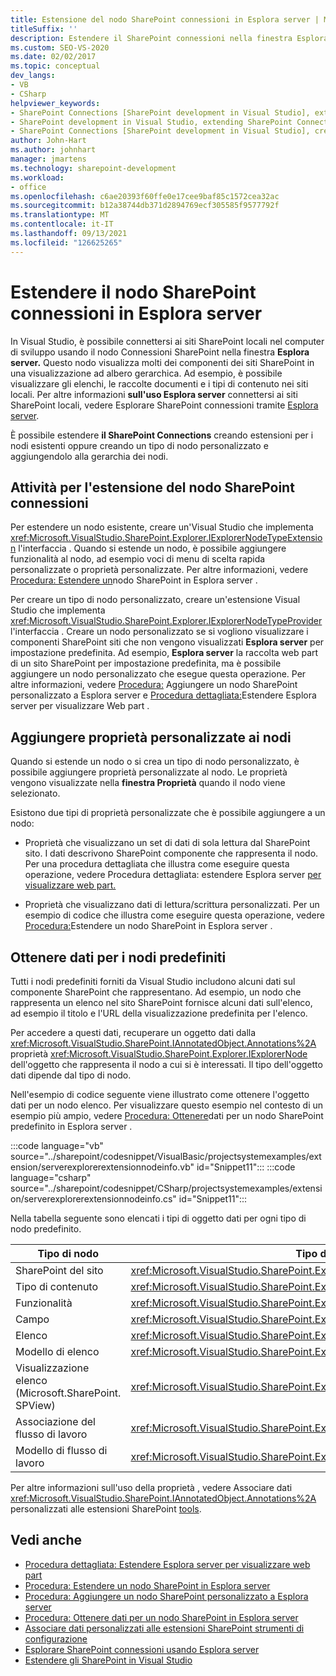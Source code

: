 ```yaml
---
title: Estensione del nodo SharePoint connessioni in Esplora server | Microsoft Docs
titleSuffix: ''
description: Estendere il SharePoint connessioni nella finestra Esplora server in Visual Studio. Aggiungere proprietà personalizzate ai nodi. Ottenere i dati per i nodi predefiniti.
ms.custom: SEO-VS-2020
ms.date: 02/02/2017
ms.topic: conceptual
dev_langs:
- VB
- CSharp
helpviewer_keywords:
- SharePoint Connections [SharePoint development in Visual Studio], extending a node
- SharePoint development in Visual Studio, extending SharePoint Connections node in Server Explorer
- SharePoint Connections [SharePoint development in Visual Studio], creating a new node type
author: John-Hart
ms.author: johnhart
manager: jmartens
ms.technology: sharepoint-development
ms.workload:
- office
ms.openlocfilehash: c6ae20393f60ffe0e17cee9baf85c1572cea32ac
ms.sourcegitcommit: b12a38744db371d2894769ecf305585f9577792f
ms.translationtype: MT
ms.contentlocale: it-IT
ms.lasthandoff: 09/13/2021
ms.locfileid: "126625265"
---
```

# <a name="extend-the-sharepoint-connections-node-in-server-explorer"></a>Estendere il nodo SharePoint connessioni in Esplora server
  In Visual Studio, è possibile connettersi ai siti SharePoint locali nel computer  di sviluppo usando il nodo Connessioni SharePoint nella finestra **Esplora server.** Questo nodo visualizza molti dei componenti dei siti SharePoint in una visualizzazione ad albero gerarchica. Ad esempio, è possibile visualizzare gli elenchi, le raccolte documenti e i tipi di contenuto nei siti locali. Per altre informazioni **sull'uso Esplora server** connettersi ai siti SharePoint locali, vedere Esplorare SharePoint connessioni tramite [Esplora server](../sharepoint/browsing-sharepoint-connections-using-server-explorer.md).

 È possibile estendere **il SharePoint Connections** creando estensioni per i nodi esistenti oppure creando un tipo di nodo personalizzato e aggiungendolo alla gerarchia dei nodi.

## <a name="tasks-for-extending-the-sharepoint-connections-node"></a>Attività per l'estensione del nodo SharePoint connessioni
 Per estendere un nodo esistente, creare un'Visual Studio che implementa <xref:Microsoft.VisualStudio.SharePoint.Explorer.IExplorerNodeTypeExtension> l'interfaccia . Quando si estende un nodo, è possibile aggiungere funzionalità al nodo, ad esempio voci di menu di scelta rapida personalizzate o proprietà personalizzate. Per altre informazioni, vedere [Procedura: Estendere un](../sharepoint/how-to-extend-a-sharepoint-node-in-server-explorer.md)nodo SharePoint in Esplora server .

 Per creare un tipo di nodo personalizzato, creare un'estensione Visual Studio che implementa <xref:Microsoft.VisualStudio.SharePoint.Explorer.IExplorerNodeTypeProvider> l'interfaccia . Creare un nodo personalizzato se si vogliono visualizzare i componenti SharePoint siti che non vengono visualizzati **Esplora server** per impostazione predefinita. Ad esempio, **Esplora server** la raccolta web part di un sito SharePoint per impostazione predefinita, ma è possibile aggiungere un nodo personalizzato che esegue questa operazione. Per altre informazioni, vedere [Procedura:](../sharepoint/how-to-add-a-custom-sharepoint-node-to-server-explorer.md) Aggiungere un nodo SharePoint personalizzato a Esplora server e [Procedura dettagliata:](../sharepoint/walkthrough-extending-server-explorer-to-display-web-parts.md)Estendere Esplora server per visualizzare Web part .

## <a name="add-custom-properties-to-nodes"></a>Aggiungere proprietà personalizzate ai nodi
 Quando si estende un nodo o si crea un tipo di nodo personalizzato, è possibile aggiungere proprietà personalizzate al nodo. Le proprietà vengono visualizzate nella **finestra Proprietà** quando il nodo viene selezionato.

 Esistono due tipi di proprietà personalizzate che è possibile aggiungere a un nodo:

- Proprietà che visualizzano un set di dati di sola lettura dal SharePoint sito. I dati descrivono SharePoint componente che rappresenta il nodo. Per una procedura dettagliata che illustra come eseguire questa operazione, vedere Procedura dettagliata: estendere Esplora server [per visualizzare web part.](../sharepoint/walkthrough-extending-server-explorer-to-display-web-parts.md)

- Proprietà che visualizzano dati di lettura/scrittura personalizzati. Per un esempio di codice che illustra come eseguire questa operazione, vedere [Procedura:](../sharepoint/how-to-extend-a-sharepoint-node-in-server-explorer.md)Estendere un nodo SharePoint in Esplora server .

## <a name="get-data-for-built-in-nodes"></a>Ottenere dati per i nodi predefiniti
 Tutti i nodi predefiniti forniti da Visual Studio includono alcuni dati sul componente SharePoint che rappresentano. Ad esempio, un nodo che rappresenta un elenco nel sito SharePoint fornisce alcuni dati sull'elenco, ad esempio il titolo e l'URL della visualizzazione predefinita per l'elenco.

 Per accedere a questi dati, recuperare un oggetto dati dalla <xref:Microsoft.VisualStudio.SharePoint.IAnnotatedObject.Annotations%2A> proprietà <xref:Microsoft.VisualStudio.SharePoint.Explorer.IExplorerNode> dell'oggetto che rappresenta il nodo a cui si è interessati. Il tipo dell'oggetto dati dipende dal tipo di nodo.

 Nell'esempio di codice seguente viene illustrato come ottenere l'oggetto dati per un nodo elenco. Per visualizzare questo esempio nel contesto di un esempio più ampio, vedere [Procedura: Ottenere](../sharepoint/how-to-get-data-for-a-built-in-sharepoint-node-in-server-explorer.md)dati per un nodo SharePoint predefinito in Esplora server .

 :::code language="vb" source="../sharepoint/codesnippet/VisualBasic/projectsystemexamples/extension/serverexplorerextensionnodeinfo.vb" id="Snippet11":::
 :::code language="csharp" source="../sharepoint/codesnippet/CSharp/projectsystemexamples/extension/serverexplorerextensionnodeinfo.cs" id="Snippet11":::

 Nella tabella seguente sono elencati i tipi di oggetto dati per ogni tipo di nodo predefinito.

|Tipo di nodo|Tipo di oggetto dati|
|---------------|----------------------|
|SharePoint del sito|<xref:Microsoft.VisualStudio.SharePoint.Explorer.IExplorerSiteNodeInfo>|
|Tipo di contenuto|<xref:Microsoft.VisualStudio.SharePoint.Explorer.Extensions.IContentTypeNodeInfo>|
|Funzionalità|<xref:Microsoft.VisualStudio.SharePoint.Explorer.Extensions.IFeatureNodeInfo>|
|Campo|<xref:Microsoft.VisualStudio.SharePoint.Explorer.Extensions.IFieldNodeInfo>|
|Elenco|<xref:Microsoft.VisualStudio.SharePoint.Explorer.Extensions.IListNodeInfo>|
|Modello di elenco|<xref:Microsoft.VisualStudio.SharePoint.Explorer.Extensions.IListTemplateNodeInfo>|
|Visualizzazione elenco (Microsoft.SharePoint. SPView)|<xref:Microsoft.VisualStudio.SharePoint.Explorer.Extensions.IListViewNodeInfo>|
|Associazione del flusso di lavoro|<xref:Microsoft.VisualStudio.SharePoint.Explorer.Extensions.IWorkflowAssociationNodeInfo>|
|Modello di flusso di lavoro|<xref:Microsoft.VisualStudio.SharePoint.Explorer.Extensions.IWorkflowTemplateNodeInfo>|

 Per altre informazioni sull'uso della proprietà , vedere Associare dati <xref:Microsoft.VisualStudio.SharePoint.IAnnotatedObject.Annotations%2A> personalizzati alle estensioni SharePoint [tools](../sharepoint/associating-custom-data-with-sharepoint-tools-extensions.md).

## <a name="see-also"></a>Vedi anche
- [Procedura dettagliata: Estendere Esplora server per visualizzare web part](../sharepoint/walkthrough-extending-server-explorer-to-display-web-parts.md)
- [Procedura: Estendere un nodo SharePoint in Esplora server](../sharepoint/how-to-extend-a-sharepoint-node-in-server-explorer.md)
- [Procedura: Aggiungere un nodo SharePoint personalizzato a Esplora server](../sharepoint/how-to-add-a-custom-sharepoint-node-to-server-explorer.md)
- [Procedura: Ottenere dati per un nodo SharePoint in Esplora server](../sharepoint/how-to-get-data-for-a-built-in-sharepoint-node-in-server-explorer.md)
- [Associare dati personalizzati alle estensioni SharePoint strumenti di configurazione](../sharepoint/associating-custom-data-with-sharepoint-tools-extensions.md)
- [Esplorare SharePoint connessioni usando Esplora server](../sharepoint/browsing-sharepoint-connections-using-server-explorer.md)
- [Estendere gli SharePoint in Visual Studio](../sharepoint/extending-the-sharepoint-tools-in-visual-studio.md)
